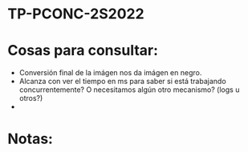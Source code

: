 # TP-PCONC-2S2022

# Cosas para consultar:
 - Conversión final de la imágen nos da imágen en negro.
 - Alcanza con ver el tiempo en ms para saber si está trabajando concurrentemente? O necesitamos algún otro mecanismo? (logs u otros?)
 - 

# Notas: 

